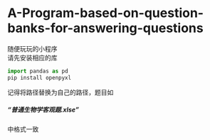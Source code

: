 # A-Program-based-on-question-banks-for-answering-questions
随便玩玩的小程序  
请先安装相应的库  
```python
import pandas as pd  
pip install openpyxl  
```
记得将路径替换为自己的路径，题目如
##### “普通生物学客观题.xlse”
中格式一致  
